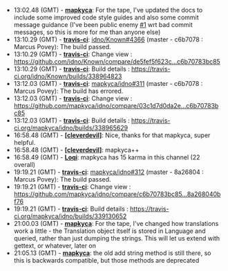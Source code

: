 * <a id="13:02.48">13:02.48 (GMT)</a> - __[mapkyca](https://github.com/mapkyca)__: For the tape, I've updated the docs to include some improved code style guides and also some commit message guidance (I've been public enemy <a href="https://github.com/idno/Known/issues/1">#1</a> wrt bad commit messages, so this is more for me than anyone else)
* <a id="13:10.29">13:10.29 (GMT)</a> - __[travis-ci](https://github.com/travis-ci)__: <a href="https://github.com/idno/Known/issues/4366">idno/Known#4366</a> (master - c6b7078 : Marcus Povey): The build passed.
* <a id="13:10.29">13:10.29 (GMT)</a> - __[travis-ci](https://github.com/travis-ci)__: Change view : https://github.com/idno/Known/compare/de5fef5f623c...c6b70783bc85
* <a id="13:10.29">13:10.29 (GMT)</a> - __[travis-ci](https://github.com/travis-ci)__: Build details : https://travis-ci.org/idno/Known/builds/338964823
* <a id="13:12.03">13:12.03 (GMT)</a> - __[travis-ci](https://github.com/travis-ci)__: <a href="https://github.com/mapkyca/idno/issues/311">mapkyca/idno#311</a> (master - c6b7078 : Marcus Povey): The build has errored.
* <a id="13:12.03">13:12.03 (GMT)</a> - __[travis-ci](https://github.com/travis-ci)__: Change view : https://github.com/mapkyca/idno/compare/03c1d7d0da2e...c6b70783bc85
* <a id="13:12.03">13:12.03 (GMT)</a> - __[travis-ci](https://github.com/travis-ci)__: Build details : https://travis-ci.org/mapkyca/idno/builds/338965629
* <a id="16:58.48">16:58.48 (GMT)</a> - __[[cleverdevil]](https://github.com/[cleverdevil])__: Nice, thanks for that mapkyca, super helpful.
* <a id="16:58.48">16:58.48 (GMT)</a> - __[[cleverdevil]](https://github.com/[cleverdevil])__: mapkyca++
* <a id="16:58.49">16:58.49 (GMT)</a> - __[Loqi](https://github.com/Loqi)__: mapkyca has 15 karma in this channel (22 overall)
* <a id="19:19.21">19:19.21 (GMT)</a> - __[travis-ci](https://github.com/travis-ci)__: <a href="https://github.com/mapkyca/idno/issues/312">mapkyca/idno#312</a> (master - 8a26804 : Marcus Povey): The build passed.
* <a id="19:19.21">19:19.21 (GMT)</a> - __[travis-ci](https://github.com/travis-ci)__: Change view : https://github.com/mapkyca/idno/compare/c6b70783bc85...8a268040bf76
* <a id="19:19.21">19:19.21 (GMT)</a> - __[travis-ci](https://github.com/travis-ci)__: Build details : https://travis-ci.org/mapkyca/idno/builds/339130652
* <a id="21:00.03">21:00.03 (GMT)</a> - __[mapkyca](https://github.com/mapkyca)__: For the tape, I've changed how translations work a little - the Translation object itself is stored in Language and queried, rather than just dumping the strings. This will let us extend with gettext, or whatever, later on
* <a id="21:05.13">21:05.13 (GMT)</a> - __[mapkyca](https://github.com/mapkyca)__: the old add string method is still there, so this is backwards compatible, but those methods are deprecated
